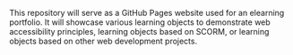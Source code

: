 This repository will serve as a GitHub Pages website used for an elearning portfolio.  It will showcase various learning objects to demonstrate web accessibility principles, learning objects based on SCORM, or learning objects based on other web development projects.
